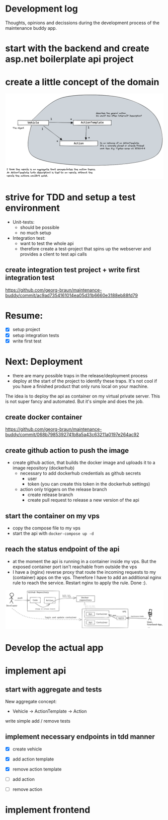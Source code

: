 # Development log

Thoughts, opinions and decissions during the development process of the maintenance buddy app.



# start with the backend and create asp.net boilerplate api project
# create a little concept of the domain

![](images/2022-08-06-maintenance-domain-concept.excalidraw.png)

# strive for TDD and setup a test environment
- Unit-tests: 
  - should be possible
  - no much setup
- Integration test: 
  - want to test the whole api
  - therefore create a test-project that spins up the webserver and provides a client to test api calls

## create integration test project + write first integration test

https://github.com/georg-braun/maintenance-buddy/commit/ac9ad7354161014ea05d31b6660e3188eb88fd79

# Resume:
- [x] setup project
- [x] setup integration tests
- [x] write first test

# Next: Deployment
- there are many possible traps in the release/deployment process
- deploy at the start of the project to identify these traps. It's not cool if you have a finished product that only runs local on your machine.

The idea is to deploy the api as container on my virtual private server. This is not super fancy and automated. But it's simple and does the job.


## create docker container
https://github.com/georg-braun/maintenance-buddy/commit/068b7985392741b8a5a43c63211a0197e264ac92


## create github action to push the image
- create github action, that builds the docker image and uploads it to a image repository (dockerhub)
  - necessary to add dockerhub credentials as github secrets
    - user
    - token (you can create this token in the dockerhub settings)
  - action only triggers on the release branch
    - create release branch
    - create pull request to release a new version of the api

## start the container on my vps
- copy the compose file to my vps
- start the api with `docker-compose up -d`

## reach the status endpoint of the api
- at the moment the api is running in a container inside my vps. But the exposed container port isn't reachable from outside the vps
- I have a (nginx) reverse proxy that route the incoming requests to my (container) apps on the vps. Therefore I have to add an additional nginx rule to reach the service. Restart nginx to apply the rule. Done :).

![](images/2022-08-07-deployment-and-operation-process.excalidraw.png)


# Develop the actual app

# implement api

## start with aggregate and tests

New aggregate concept:
- Vehicle -> ActionTemplate -> Action

write simple add / remove tests

## implement necessary endpoints in tdd manner

- [x] create vehicle
- [x] add action template
- [x] remove action template
- [ ] add action
- [ ] remove action


# implement frontend